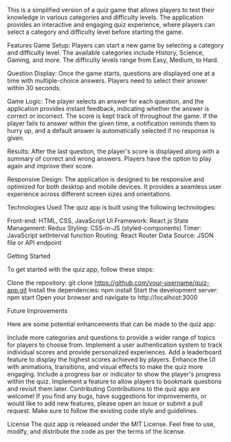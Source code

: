 This is a simplified version of a quiz game that allows players to test their knowledge in various categories and difficulty levels. The application provides an interactive and engaging quiz experience, where players can select a category and difficulty level before starting the game.

Features
Game Setup: Players can start a new game by selecting a category and difficulty level. The available categories include History, Science, Gaming, and more. The difficulty levels range from Easy, Medium, to Hard.

Question Display: Once the game starts, questions are displayed one at a time with multiple-choice answers. Players need to select their answer within 30 seconds.

Game Logic: The player selects an answer for each question, and the application provides instant feedback, indicating whether the answer is correct or incorrect. The score is kept track of throughout the game. If the player fails to answer within the given time, a notification reminds them to hurry up, and a default answer is automatically selected if no response is given.

Results: After the last question, the player's score is displayed along with a summary of correct and wrong answers. Players have the option to play again and improve their score.

Responsive Design: The application is designed to be responsive and optimized for both desktop and mobile devices. It provides a seamless user experience across different screen sizes and orientations.

Technologies Used
The quiz app is built using the following technologies:

Front-end: HTML, CSS, JavaScript
UI Framework: React.js
State Management: Redux
Styling: CSS-in-JS (styled-components)
Timer: JavaScript setInterval function
Routing: React Router
Data Source: JSON file or API endpoint

Getting Started

To get started with the quiz app, follow these steps:

Clone the repository: git clone https://github.com/your-username/quiz-app.git
Install the dependencies: npm install
Start the development server: npm start
Open your browser and navigate to http://localhost:3000

Future Improvements

Here are some potential enhancements that can be made to the quiz app:

Include more categories and questions to provide a wider range of topics for players to choose from.
Implement a user authentication system to track individual scores and provide personalized experiences.
Add a leaderboard feature to display the highest scores achieved by players.
Enhance the UI with animations, transitions, and visual effects to make the quiz more engaging.
Include a progress bar or indicator to show the player's progress within the quiz.
Implement a feature to allow players to bookmark questions and revisit them later.
Contributing
Contributions to the quiz app are welcome! If you find any bugs, have suggestions for improvements, or would like to add new features, please open an issue or submit a pull request. Make sure to follow the existing code style and guidelines.

License
The quiz app is released under the MIT License. Feel free to use, modify, and distribute the code as per the terms of the license.
